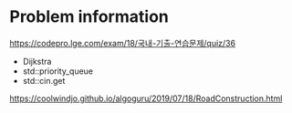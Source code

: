 # Problem information

<https://codepro.lge.com/exam/18/국내-기출-연습문제/quiz/36>

- Dijkstra
- std::priority_queue
- std::cin.get

<https://coolwindjo.github.io/algoguru/2019/07/18/RoadConstruction.html>
